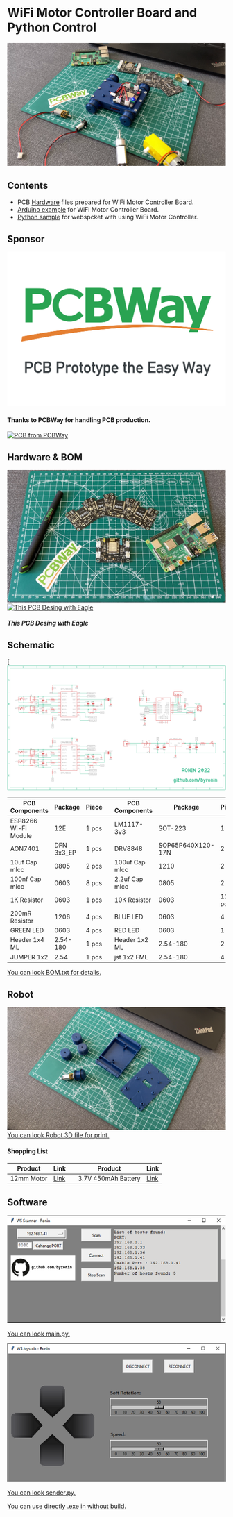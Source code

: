# WiFi Motor Controller Board and Python Control

![](https://github.com/byronin/WiFi-MotorDriver/blob/main/Hardware/images/Robot_PNG.png)
## Contents
- PCB [Hardware](https://github.com/byronin/WiFi-MotorDriver/tree/main/Hardware "Hardware") files prepared for WiFi Motor Controller Board.
- [Arduino example](https://github.com/byronin/WiFi-MotorDriver/tree/main/Software/Arduino "Arduino example")  for WiFi Motor Controller Board.
- [Python sample](https://github.com/byronin/WiFi-MotorDriver/tree/main/Software/ws_joystick "Python sample")  for webspcket with using WiFi Motor Controller.
## Sponsor
[![](https://github.com/byronin/WiFi-MotorDriver/blob/main/Hardware/images/PCBWay_logo.png)](https://www.pcbway.com/project/shareproject/P10_Display_DMD_Text_Box_with_ESP8266_MQTT_P10_Display_Wi_Fi_Controller_4e9eb7f1.html)
#### Thanks to PCBWay for handling PCB production.
<a href="https://www.pcbway.com/project/shareproject/P10_Display_DMD_Text_Box_with_ESP8266_MQTT_P10_Display_Wi_Fi_Controller_4e9eb7f1.html"><img src="https://www.pcbway.com/project/img/images/frompcbway-1220.png" alt="PCB from PCBWay" /></a>
## Hardware & BOM
![PCBs](https://github.com/byronin/WiFi-MotorDriver/blob/main/Hardware/images/PCB_product.JPG "PCBs")
 [![This PCB Desing with Eagle ](https://www.snapeda.com/static/img/eda/eagle.png "PCB Desing with Eagle ")](https://www.autodesk.com/products/eagle/free-download "This PCB Desing with Eagle ") 
  ##### This PCB Desing with Eagle  
  
  ## Schematic
[![](https://github.com/byronin/WiFi-MotorDriver/blob/main/Hardware/schematic.png)

  
| PCB Components  | Package |Piece || PCB Components  | Package |Piece |  
| ------------- | ------------- |------------- |---------| ------------- | ------------- |------------- |
| ESP8266 Wi-Fi Module  | 12E | 1 pcs  || LM1117-3v3 | SOT-223  | 1 pcs |
| AON7401  | DFN 3x3_EP | 1 pcs || DRV8848  | SOP65P640X120-17N | 2 pcs |
| 10uf Cap mlcc | 0805  | 2 pcs  || 100uf Cap mlcc | 1210   | 2 pcs |
| 100nf Cap mlcc | 0603  | 8 pcs || 2.2uf Cap mlcc  | 0805  | 2 pcs  |
| 1K Resistor | 0603  | 1 pcs || 10K Resistor  | 0603  | 12 pcs  |
| 200mR Resistor | 1206  | 4 pcs || BLUE LED  | 0603  | 4 pcs  |
| GREEN LED  | 0603  | 4 pcs  || RED LED  | 0603  | 1 pcs |
| Header 1x4 ML  | 2.54-180  | 1 pcs  || Header 1x2 ML  | 2.54-180  | 2 pcs  |
| JUMPER 1x2   | 2.54  | 1 pcs  || jst 1x2 FML | 2.54-180  | 4 pcs  |  

[You can look BOM.txt for details.](https://github.com/byronin/WiFi-MotorDriver/blob/main/Hardware/BOM.txt "You can look BOM.txt")  

## Robot 
[![](https://github.com/byronin/WiFi-MotorDriver/blob/main/Robot/images/3D.png)](https://github.com/byronin/WiFi-MotorDriver/blob/main/Robot)
[You can look Robot 3D file for print.](https://github.com/byronin/WiFi-MotorDriver/tree/main/Robot "You can look Robot 3D file")
#### Shopping List

| Product  | Link || Product  | Link |
| ------------- | -------------|------------- | ------------- | ------------- |
|12mm Motor|[ Link](https://www.sumozade.com/product/micro-metal-gearmotor-hp-6v-650rpm " Link")||3.7V 450mAh Battery|[ Link](https://www.sumozade.com/product/profuse-1s-3-7v-450mah-25c-lipo-battery " Link")|

## Software 
[![](https://github.com/byronin/WiFi-MotorDriver/blob/main/Software/ws_joystick/images/main_py_exe.png)](https://github.com/byronin/WiFi-MotorDriver/blob/main/Software/ws_joystick)

[You can look main.py.](https://github.com/byronin/WiFi-MotorDriver/tree/main/Software/ws_joystick "You can look main.py") 

[![](https://github.com/byronin/WiFi-MotorDriver/blob/main/Software/ws_joystick/images/sender_py_exe.png)](https://github.com/byronin/WiFi-MotorDriver/blob/main/Software/ws_joystick)

[You can look sender.py.](https://github.com/byronin/WiFi-MotorDriver/tree/main/Software/ws_joystick "You can look sender.py") 

[You can use directly .exe in without build.](https://github.com/byronin/WiFi-MotorDriver/tree/main/Software/ws_joystick/dist "you can use directly .exe in without build") 
